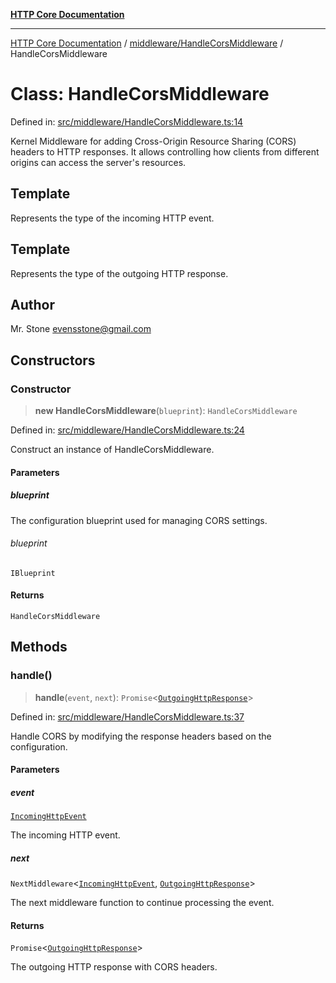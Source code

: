 [**HTTP Core Documentation**](../../../README.md)

***

[HTTP Core Documentation](../../../README.md) / [middleware/HandleCorsMiddleware](../README.md) / HandleCorsMiddleware

# Class: HandleCorsMiddleware

Defined in: [src/middleware/HandleCorsMiddleware.ts:14](https://github.com/stonemjs/http-core/blob/0d369869add0f1630e9b5b2cd1421e57ee8d3865/src/middleware/HandleCorsMiddleware.ts#L14)

Kernel Middleware for adding Cross-Origin Resource Sharing (CORS) headers to HTTP responses.
It allows controlling how clients from different origins can access the server's resources.

## Template

Represents the type of the incoming HTTP event.

## Template

Represents the type of the outgoing HTTP response.

## Author

Mr. Stone <evensstone@gmail.com>

## Constructors

### Constructor

> **new HandleCorsMiddleware**(`blueprint`): `HandleCorsMiddleware`

Defined in: [src/middleware/HandleCorsMiddleware.ts:24](https://github.com/stonemjs/http-core/blob/0d369869add0f1630e9b5b2cd1421e57ee8d3865/src/middleware/HandleCorsMiddleware.ts#L24)

Construct an instance of HandleCorsMiddleware.

#### Parameters

##### blueprint

The configuration blueprint used for managing CORS settings.

###### blueprint

`IBlueprint`

#### Returns

`HandleCorsMiddleware`

## Methods

### handle()

> **handle**(`event`, `next`): `Promise`\<[`OutgoingHttpResponse`](../../../OutgoingHttpResponse/classes/OutgoingHttpResponse.md)\>

Defined in: [src/middleware/HandleCorsMiddleware.ts:37](https://github.com/stonemjs/http-core/blob/0d369869add0f1630e9b5b2cd1421e57ee8d3865/src/middleware/HandleCorsMiddleware.ts#L37)

Handle CORS by modifying the response headers based on the configuration.

#### Parameters

##### event

[`IncomingHttpEvent`](../../../IncomingHttpEvent/classes/IncomingHttpEvent.md)

The incoming HTTP event.

##### next

`NextMiddleware`\<[`IncomingHttpEvent`](../../../IncomingHttpEvent/classes/IncomingHttpEvent.md), [`OutgoingHttpResponse`](../../../OutgoingHttpResponse/classes/OutgoingHttpResponse.md)\>

The next middleware function to continue processing the event.

#### Returns

`Promise`\<[`OutgoingHttpResponse`](../../../OutgoingHttpResponse/classes/OutgoingHttpResponse.md)\>

The outgoing HTTP response with CORS headers.

